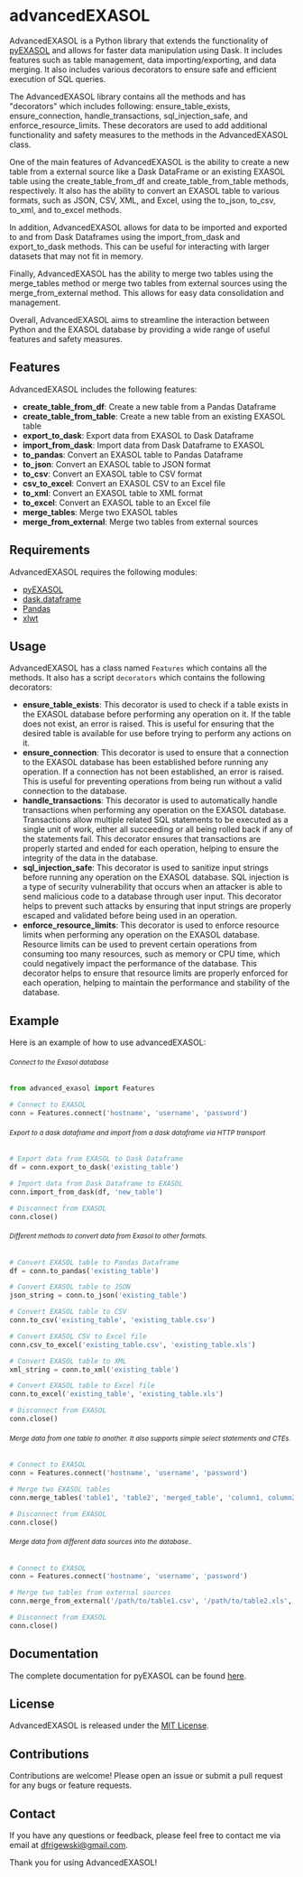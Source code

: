 # advancedEXASOL

AdvancedEXASOL is a Python library that extends the functionality of [pyEXASOL](https://github.com/EXASOL/pyEXASOL) and allows for faster data manipulation using Dask. It includes features such as table management, data importing/exporting, and data merging. It also includes various decorators to ensure safe and efficient execution of SQL queries.

The AdvancedEXASOL library contains all the methods and has "decorators" which includes following: ensure_table_exists, ensure_connection, handle_transactions, sql_injection_safe, and enforce_resource_limits. These decorators are used to add additional functionality and safety measures to the methods in the AdvancedEXASOL class.

One of the main features of AdvancedEXASOL is the ability to create a new table from a external source like a Dask DataFrame or an existing EXASOL table using the create_table_from_df and create_table_from_table methods, respectively. It also has the ability to convert an EXASOL table to various formats, such as JSON, CSV, XML, and Excel, using the to_json, to_csv, to_xml, and to_excel methods.

In addition, AdvancedEXASOL allows for data to be imported and exported to and from Dask Dataframes using the import_from_dask and export_to_dask methods. This can be useful for interacting with larger datasets that may not fit in memory.

Finally, AdvancedEXASOL has the ability to merge two tables using the merge_tables method or merge two tables from external sources using the merge_from_external method. This allows for easy data consolidation and management.

Overall, AdvancedEXASOL aims to streamline the interaction between Python and the EXASOL database by providing a wide range of useful features and safety measures.

## Features

AdvancedEXASOL includes the following features:

- **create_table_from_df**: Create a new table from a Pandas Dataframe
- **create_table_from_table**: Create a new table from an existing EXASOL table
- **export_to_dask**: Export data from EXASOL to Dask Dataframe
- **import_from_dask**: Import data from Dask Dataframe to EXASOL
- **to_pandas**: Convert an EXASOL table to Pandas Dataframe
- **to_json**: Convert an EXASOL table to JSON format
- **to_csv**: Convert an EXASOL table to CSV format
- **csv_to_excel**: Convert an EXASOL CSV to an Excel file
- **to_xml**: Convert an EXASOL table to XML format
- **to_excel**: Convert an EXASOL table to an Excel file
- **merge_tables**: Merge two EXASOL tables
- **merge_from_external**: Merge two tables from external sources

## Requirements

AdvancedEXASOL requires the following modules:

- [pyEXASOL](https://github.com/EXASOL/pyEXASOL)
- [dask.dataframe](https://docs.dask.org/en/latest/dataframe.html)
- [Pandas](https://pandas.pydata.org/)
- [xlwt](https://pypi.org/project/xlwt/)

## Usage


AdvancedEXASOL has a class named `Features` which contains all the methods. It also has a script `decorators` which contains the following decorators:

- **ensure_table_exists**: This decorator is used to check if a table exists in the EXASOL database before performing any operation on it. If the table does not exist, an error is raised. This is useful for ensuring that the desired table is available for use before trying to perform any actions on it.
- **ensure_connection**: This decorator is used to ensure that a connection to the EXASOL database has been established before running any operation. If a connection has not been established, an error is raised. This is useful for preventing operations from being run without a valid connection to the database.
- **handle_transactions**: This decorator is used to automatically handle transactions when performing any operation on the EXASOL database. Transactions allow multiple related SQL statements to be executed as a single unit of work, either all succeeding or all being rolled back if any of the statements fail. This decorator ensures that transactions are properly started and ended for each operation, helping to ensure the integrity of the data in the database.
- **sql_injection_safe**: This decorator is used to sanitize input strings before running any operation on the EXASOL database. SQL injection is a type of security vulnerability that occurs when an attacker is able to send malicious code to a database through user input. This decorator helps to prevent such attacks by ensuring that input strings are properly escaped and validated before being used in an operation.
- **enforce_resource_limits**: This decorator is used to enforce resource limits when performing any operation on the EXASOL database. Resource limits can be used to prevent certain operations from consuming too many resources, such as memory or CPU time, which could negatively impact the performance of the database. This decorator helps to ensure that resource limits are properly enforced for each operation, helping to maintain the performance and stability of the database.



## Example

Here is an example of how to use advancedEXASOL:

###### <sub>Connect to the Exasol database</sup>
```python
from advanced_exasol import Features

# Connect to EXASOL
conn = Features.connect('hostname', 'username', 'password')
```
###### <sub>Export to a dask dataframe and import from a dask dataframe via HTTP transport</sup>
```python
# Export data from EXASOL to Dask Dataframe
df = conn.export_to_dask('existing_table')

# Import data from Dask Dataframe to EXASOL
conn.import_from_dask(df, 'new_table')

# Disconnect from EXASOL
conn.close()
```
###### <sub>Different methods to convert data from Exasol to other formats.</sup>
```python
# Convert EXASOL table to Pandas Dataframe
df = conn.to_pandas('existing_table')

# Convert EXASOL table to JSON
json_string = conn.to_json('existing_table')

# Convert EXASOL table to CSV
conn.to_csv('existing_table', 'existing_table.csv')

# Convert EXASOL CSV to Excel file
conn.csv_to_excel('existing_table.csv', 'existing_table.xls')

# Convert EXASOL table to XML
xml_string = conn.to_xml('existing_table')

# Convert EXASOL table to Excel file
conn.to_excel('existing_table', 'existing_table.xls')

# Disconnect from EXASOL
conn.close()
```
###### <sub>Merge data from one table to another. It also supports simple select statements and CTEs.</sup>
```python
# Connect to EXASOL
conn = Features.connect('hostname', 'username', 'password')

# Merge two EXASOL tables
conn.merge_tables('table1', 'table2', 'merged_table', 'column1, column2')

# Disconnect from EXASOL
conn.close()
```
###### <sub>Merge data from different data sources into the database..</sup>
```python
# Connect to EXASOL
conn = Features.connect('hostname', 'username', 'password')

# Merge two tables from external sources
conn.merge_from_external('/path/to/table1.csv', '/path/to/table2.xls', 'merged_table', 'column1, column2')

# Disconnect from EXASOL
conn.close()
```


## Documentation

The complete documentation for pyEXASOL can be found [here](https://github.com/exasol/pyexasol/tree/master/docs).

## License

AdvancedEXASOL is released under the [MIT License](https://opensource.org/licenses/MIT).

## Contributions

Contributions are welcome! Please open an issue or submit a pull request for any bugs or feature requests.

## Contact

If you have any questions or feedback, please feel free to contact me via email at [dfrigewski@gmail.com](mailto:dfrigewski@gmail.com).

Thank you for using AdvancedEXASOL!
